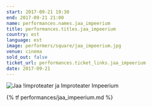 ```yaml
---
start: 2017-09-21 19:30
end: 2017-09-21 21:00
name: performances.names.jaa_impeerium
title: performances.titles.jaa_impeerium
country: est
language: est
image: performers/square/jaa_impeerium.jpg
venue: cinema
sold_out: false
ticket_url: performances.ticket_links.jaa_impeerium
date: 2017-09-21
---
```


<picture>
    <source media="(min-width: 1200px)" srcset="{% asset performers/wide/jaa_impeerium.jpg @path %}">
    <source media="(min-width: 768px)" srcset="{% asset performers/wide/jaa_impeerium.jpg @path %}">
    <img src="{% asset performers/square/jaa_impeerium.jpg @path %}" alt="Jaa !improteater ja Improteater Impeerium">
</picture>

{% tf performances/jaa_impeerium.md %}
